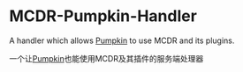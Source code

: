 # MCDR-Pumpkin-Handler

A handler which allows [Pumpkin](https://pumpkinmc.org/) to use MCDR and its plugins.

一个让[Pumpkin](https://pumpkinmc.org/)也能使用MCDR及其插件的服务端处理器